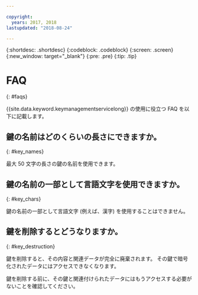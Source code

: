 ```yaml
---

copyright:
  years: 2017, 2018
lastupdated: "2018-08-24"

---
```


{:shortdesc: .shortdesc}
{:codeblock: .codeblock}
{:screen: .screen}
{:new_window: target="_blank"}
{:pre: .pre}
{:tip: .tip}

# FAQ
{: #faqs}

{{site.data.keyword.keymanagementservicelong}} の使用に役立つ FAQ を以下に記載します。

## 鍵の名前はどのくらいの長さにできますか。
{: #key_names}

最大 50 文字の長さの鍵の名前を使用できます。
   
## 鍵の名前の一部として言語文字を使用できますか。
{: #key_chars}

鍵の名前の一部として言語文字 (例えば、漢字) を使用することはできません。

## 鍵を削除するとどうなりますか。
{: #key_destruction}

鍵を削除すると、その内容と関連データが完全に廃棄されます。 その鍵で暗号化されたデータにはアクセスできなくなります。 

鍵を削除する前に、その鍵と関連付けられたデータにはもうアクセスする必要がないことを確認してください。 


